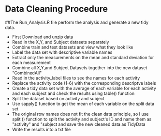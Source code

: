 # Data Cleaning Procedure
##The Run_Analysis.R file perform the analysis and generate a new tidy data.  
* First Download and unzip data  
* Read in the X,Y, and Subject datasets separately  
* Combine train and test datasets and view what they look like  
* Label the data set with descriptive variable names  
* Extract only the measurements on the mean and standard deviation for each measurement  
* Combine all X,Y,and Subject Datasets together into the new dataset "CombinedAll"  
* Read in the activity_label files to see the names for each activity  
* Replace the activity code (1-6) with the corresponding descriptve labels  
* Create a tidy data set with the average of each variable for each activity and each subject and check the results using table() function  
* Split the dataset based on activity and subject  
* Use sapply() function to get the mean of each variable on the split data set  
* The original row names does not fit the clean data principle, so I use split () function to split the activity and subject's ID  and name them as "activity" and "subject and save the new cleaned data as TidyData  
* Write the results into a txt file  
